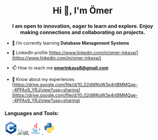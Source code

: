 <h1 align="center">Hi 👋, I'm Ömer</h1>
<h3 align="center">I am open to innovation, eager to learn and explore. Enjoy making connections and collaborating on projects.</h3>

- 🌱 I’m currently learning **Database Management Systems**

- 🏢 LinkedIn profile [https://www.linkedin.com/in/omer-inkaya/](https://www.linkedin.com/in/omer-inkaya/)

- 📫 How to reach me **omerinkaya8@gmail.com**

- 📄 Know about my experiences [https://drive.google.com/file/d/10_02dWKoW3e4rtBMMQqe--4PFAx9_YRJ/view?usp=sharing](https://drive.google.com/file/d/10_02dWKoW3e4rtBMMQqe--4PFAx9_YRJ/view?usp=sharing)

<p align="left">
</p>

<h3 align="left">Languages and Tools:</h3>
<p align="left"> <a href="https://www.w3schools.com/cpp/" target="_blank" rel="noreferrer"> <img src="https://raw.githubusercontent.com/devicons/devicon/master/icons/cplusplus/cplusplus-original.svg" alt="cplusplus" width="40" height="40"/> </a> <a href="https://git-scm.com/" target="_blank" rel="noreferrer"> <img src="https://www.vectorlogo.zone/logos/git-scm/git-scm-icon.svg" alt="git" width="40" height="40"/> </a> <a href="https://www.java.com" target="_blank" rel="noreferrer"> <img src="https://raw.githubusercontent.com/devicons/devicon/master/icons/java/java-original.svg" alt="java" width="40" height="40"/> </a> <a href="https://www.python.org" target="_blank" rel="noreferrer"> <img src="https://raw.githubusercontent.com/devicons/devicon/master/icons/python/python-original.svg" alt="python" width="40" height="40"/> </a> </p>


<!--
**OmerINKAYA/OmerINKAYA** is a ✨ _special_ ✨ repository because its `README.md` (this file) appears on your GitHub profile.

Here are some ideas to get you started:

- 🔭 I’m currently working on ...
- 🌱 I’m currently learning ...
- 👯 I’m looking to collaborate on ...
- 🤔 I’m looking for help with ...
- 💬 Ask me about ...
- 📫 How to reach me: ...
- 😄 Pronouns: ...
- ⚡ Fun fact: ...
-->
